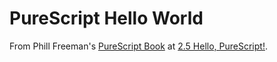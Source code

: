 # PureScript Hello World

From Phill Freeman's [PureScript Book](https://leanpub.com/purescript/read)
at [2.5 Hello, PureScript!](https://leanpub.com/purescript/read#leanpub-auto-hello-purescript).
